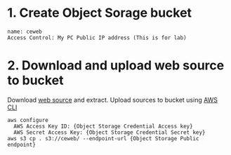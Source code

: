 # 1. Create Object Sorage bucket

    name: ceweb
    Access Control: My PC Public IP address (This is for lab) 

# 2. Download and upload web source to bucket

Download [web source](https://github.com/scp-cloudacademy/ce-advanced/blob/main/23/web.zip) and extract.
Upload sources to bucket using [AWS CLI](https://aws.amazon.com/ko/cli/)

    aws configure
      AWS Access Key ID: {Object Storage Credential Access key}
      AWS Secret Access Key: {Object Storage Credential Secret key}
    aws s3 cp . s3://ceweb/ --endpoint-url {Object Storage Public endpoint}
